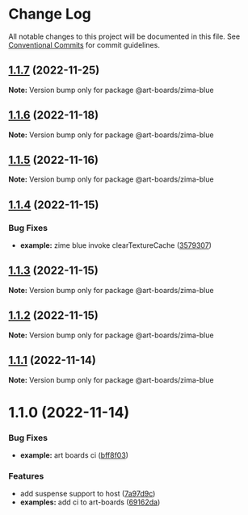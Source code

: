 # Change Log

All notable changes to this project will be documented in this file.
See [Conventional Commits](https://conventionalcommits.org) for commit guidelines.

## [1.1.7](https://github.com/leanjs/leanjs/compare/@art-boards/zima-blue@1.1.6...@art-boards/zima-blue@1.1.7) (2022-11-25)

**Note:** Version bump only for package @art-boards/zima-blue

## [1.1.6](https://github.com/leanjs/leanjs/compare/@art-boards/zima-blue@1.1.5...@art-boards/zima-blue@1.1.6) (2022-11-18)

**Note:** Version bump only for package @art-boards/zima-blue

## [1.1.5](https://github.com/leanjs/leanjs/compare/@art-boards/zima-blue@1.1.4...@art-boards/zima-blue@1.1.5) (2022-11-16)

**Note:** Version bump only for package @art-boards/zima-blue

## [1.1.4](https://github.com/leanjs/leanjs/compare/@art-boards/zima-blue@1.1.3...@art-boards/zima-blue@1.1.4) (2022-11-15)

### Bug Fixes

- **example:** zime blue invoke clearTextureCache ([3579307](https://github.com/leanjs/leanjs/commit/35793077cd642f02431b151bc1b078c65929eb12))

## [1.1.3](https://github.com/leanjs/leanjs/compare/@art-boards/zima-blue@1.1.2...@art-boards/zima-blue@1.1.3) (2022-11-15)

**Note:** Version bump only for package @art-boards/zima-blue

## [1.1.2](https://github.com/leanjs/leanjs/compare/@art-boards/zima-blue@1.1.1...@art-boards/zima-blue@1.1.2) (2022-11-15)

**Note:** Version bump only for package @art-boards/zima-blue

## [1.1.1](https://github.com/leanjs/leanjs/compare/@art-boards/zima-blue@1.1.0...@art-boards/zima-blue@1.1.1) (2022-11-14)

**Note:** Version bump only for package @art-boards/zima-blue

# 1.1.0 (2022-11-14)

### Bug Fixes

- **example:** art boards ci ([bff8f03](https://github.com/leanjs/leanjs/commit/bff8f032387b0646a1930af193a72bfd1c992e4a))

### Features

- add suspense support to host ([7a97d9c](https://github.com/leanjs/leanjs/commit/7a97d9c51505eb15a07243157e9a249e3d70085c))
- **examples:** add ci to art-boards ([69162da](https://github.com/leanjs/leanjs/commit/69162da22918acac8c2bd9133b0c1599c899300a))
